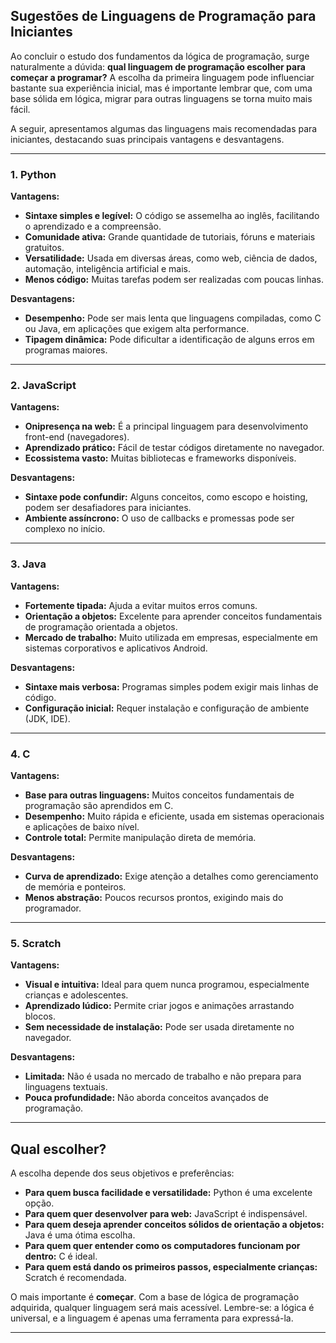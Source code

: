 
## Sugestões de Linguagens de Programação para Iniciantes

Ao concluir o estudo dos fundamentos da lógica de programação, surge naturalmente a dúvida: **qual linguagem de programação escolher para começar a programar?** A escolha da primeira linguagem pode influenciar bastante sua experiência inicial, mas é importante lembrar que, com uma base sólida em lógica, migrar para outras linguagens se torna muito mais fácil.

A seguir, apresentamos algumas das linguagens mais recomendadas para iniciantes, destacando suas principais vantagens e desvantagens.

---

### 1. **Python**

**Vantagens:**
- **Sintaxe simples e legível:** O código se assemelha ao inglês, facilitando o aprendizado e a compreensão.
- **Comunidade ativa:** Grande quantidade de tutoriais, fóruns e materiais gratuitos.
- **Versatilidade:** Usada em diversas áreas, como web, ciência de dados, automação, inteligência artificial e mais.
- **Menos código:** Muitas tarefas podem ser realizadas com poucas linhas.

**Desvantagens:**
- **Desempenho:** Pode ser mais lenta que linguagens compiladas, como C ou Java, em aplicações que exigem alta performance.
- **Tipagem dinâmica:** Pode dificultar a identificação de alguns erros em programas maiores.

---

### 2. **JavaScript**

**Vantagens:**
- **Onipresença na web:** É a principal linguagem para desenvolvimento front-end (navegadores).
- **Aprendizado prático:** Fácil de testar códigos diretamente no navegador.
- **Ecossistema vasto:** Muitas bibliotecas e frameworks disponíveis.

**Desvantagens:**
- **Sintaxe pode confundir:** Alguns conceitos, como escopo e hoisting, podem ser desafiadores para iniciantes.
- **Ambiente assíncrono:** O uso de callbacks e promessas pode ser complexo no início.

---

### 3. **Java**

**Vantagens:**
- **Fortemente tipada:** Ajuda a evitar muitos erros comuns.
- **Orientação a objetos:** Excelente para aprender conceitos fundamentais de programação orientada a objetos.
- **Mercado de trabalho:** Muito utilizada em empresas, especialmente em sistemas corporativos e aplicativos Android.

**Desvantagens:**
- **Sintaxe mais verbosa:** Programas simples podem exigir mais linhas de código.
- **Configuração inicial:** Requer instalação e configuração de ambiente (JDK, IDE).

---

### 4. **C**

**Vantagens:**
- **Base para outras linguagens:** Muitos conceitos fundamentais de programação são aprendidos em C.
- **Desempenho:** Muito rápida e eficiente, usada em sistemas operacionais e aplicações de baixo nível.
- **Controle total:** Permite manipulação direta de memória.

**Desvantagens:**
- **Curva de aprendizado:** Exige atenção a detalhes como gerenciamento de memória e ponteiros.
- **Menos abstração:** Poucos recursos prontos, exigindo mais do programador.

---

### 5. **Scratch**

**Vantagens:**
- **Visual e intuitiva:** Ideal para quem nunca programou, especialmente crianças e adolescentes.
- **Aprendizado lúdico:** Permite criar jogos e animações arrastando blocos.
- **Sem necessidade de instalação:** Pode ser usada diretamente no navegador.

**Desvantagens:**
- **Limitada:** Não é usada no mercado de trabalho e não prepara para linguagens textuais.
- **Pouca profundidade:** Não aborda conceitos avançados de programação.

---

## **Qual escolher?**

A escolha depende dos seus objetivos e preferências:

- **Para quem busca facilidade e versatilidade:** Python é uma excelente opção.
- **Para quem quer desenvolver para web:** JavaScript é indispensável.
- **Para quem deseja aprender conceitos sólidos de orientação a objetos:** Java é uma ótima escolha.
- **Para quem quer entender como os computadores funcionam por dentro:** C é ideal.
- **Para quem está dando os primeiros passos, especialmente crianças:** Scratch é recomendada.

O mais importante é **começar**. Com a base de lógica de programação adquirida, qualquer linguagem será mais acessível. Lembre-se: a lógica é universal, e a linguagem é apenas uma ferramenta para expressá-la.

---
```